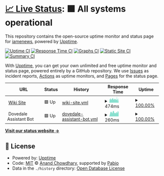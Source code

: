 # [📈 Live Status](https://status.dovedale.wiki): <!--live status--> **🟩 All systems operational**

This repository contains the open-source uptime monitor and status page for [iamenews](info.enews.link), powered by [Upptime](https://github.com/upptime/upptime).

[![Uptime CI](https://github.com/iamenews/wiki-uptime/workflows/Uptime%20CI/badge.svg)](https://github.com/iamenews/wiki-uptime/actions?query=workflow%3A%22Uptime+CI%22)
[![Response Time CI](https://github.com/iamenews/wiki-uptime/workflows/Response%20Time%20CI/badge.svg)](https://github.com/iamenews/wiki-uptime/actions?query=workflow%3A%22Response+Time+CI%22)
[![Graphs CI](https://github.com/iamenews/wiki-uptime/workflows/Graphs%20CI/badge.svg)](https://github.com/iamenews/wiki-uptime/actions?query=workflow%3A%22Graphs+CI%22)
[![Static Site CI](https://github.com/iamenews/wiki-uptime/workflows/Static%20Site%20CI/badge.svg)](https://github.com/iamenews/wiki-uptime/actions?query=workflow%3A%22Static+Site+CI%22)
[![Summary CI](https://github.com/iamenews/wiki-uptime/workflows/Summary%20CI/badge.svg)](https://github.com/iamenews/wiki-uptime/actions?query=workflow%3A%22Summary+CI%22)

With [Upptime](https://upptime.js.org), you can get your own unlimited and free uptime monitor and status page, powered entirely by a GitHub repository. We use [Issues](https://github.com/iamenews/wiki-uptime/issues) as incident reports, [Actions](https://github.com/iamenews/wiki-uptime/actions) as uptime monitors, and [Pages](https://status.dovedale.wiki) for the status page.

<!--start: status pages-->
<!-- This summary is generated by Upptime (https://github.com/upptime/upptime) -->
<!-- Do not edit this manually, your changes will be overwritten -->
<!-- prettier-ignore -->
| URL | Status | History | Response Time | Uptime |
| --- | ------ | ------- | ------------- | ------ |
| <img alt="" src="https://icons.duckduckgo.com/ip3/dovedale.wiki.ico" height="13"> [Wiki Site](https://dovedale.wiki/status.txt) | 🟩 Up | [wiki-site.yml](https://github.com/iamenews/wiki-uptime/commits/HEAD/history/wiki-site.yml) | <details><summary><img alt="Response time graph" src="./graphs/wiki-site/response-time-week.png" height="20"> 474ms</summary><br><a href="https://status.dovedale.wiki/history/wiki-site"><img alt="Response time 1372" src="https://img.shields.io/endpoint?url=https%3A%2F%2Fraw.githubusercontent.com%2Fiamenews%2Fwiki-uptime%2FHEAD%2Fapi%2Fwiki-site%2Fresponse-time.json"></a><br><a href="https://status.dovedale.wiki/history/wiki-site"><img alt="24-hour response time 363" src="https://img.shields.io/endpoint?url=https%3A%2F%2Fraw.githubusercontent.com%2Fiamenews%2Fwiki-uptime%2FHEAD%2Fapi%2Fwiki-site%2Fresponse-time-day.json"></a><br><a href="https://status.dovedale.wiki/history/wiki-site"><img alt="7-day response time 474" src="https://img.shields.io/endpoint?url=https%3A%2F%2Fraw.githubusercontent.com%2Fiamenews%2Fwiki-uptime%2FHEAD%2Fapi%2Fwiki-site%2Fresponse-time-week.json"></a><br><a href="https://status.dovedale.wiki/history/wiki-site"><img alt="30-day response time 523" src="https://img.shields.io/endpoint?url=https%3A%2F%2Fraw.githubusercontent.com%2Fiamenews%2Fwiki-uptime%2FHEAD%2Fapi%2Fwiki-site%2Fresponse-time-month.json"></a><br><a href="https://status.dovedale.wiki/history/wiki-site"><img alt="1-year response time 1372" src="https://img.shields.io/endpoint?url=https%3A%2F%2Fraw.githubusercontent.com%2Fiamenews%2Fwiki-uptime%2FHEAD%2Fapi%2Fwiki-site%2Fresponse-time-year.json"></a></details> | <details><summary><a href="https://status.dovedale.wiki/history/wiki-site">100.00%</a></summary><a href="https://status.dovedale.wiki/history/wiki-site"><img alt="All-time uptime 99.08%" src="https://img.shields.io/endpoint?url=https%3A%2F%2Fraw.githubusercontent.com%2Fiamenews%2Fwiki-uptime%2FHEAD%2Fapi%2Fwiki-site%2Fuptime.json"></a><br><a href="https://status.dovedale.wiki/history/wiki-site"><img alt="24-hour uptime 100.00%" src="https://img.shields.io/endpoint?url=https%3A%2F%2Fraw.githubusercontent.com%2Fiamenews%2Fwiki-uptime%2FHEAD%2Fapi%2Fwiki-site%2Fuptime-day.json"></a><br><a href="https://status.dovedale.wiki/history/wiki-site"><img alt="7-day uptime 100.00%" src="https://img.shields.io/endpoint?url=https%3A%2F%2Fraw.githubusercontent.com%2Fiamenews%2Fwiki-uptime%2FHEAD%2Fapi%2Fwiki-site%2Fuptime-week.json"></a><br><a href="https://status.dovedale.wiki/history/wiki-site"><img alt="30-day uptime 99.09%" src="https://img.shields.io/endpoint?url=https%3A%2F%2Fraw.githubusercontent.com%2Fiamenews%2Fwiki-uptime%2FHEAD%2Fapi%2Fwiki-site%2Fuptime-month.json"></a><br><a href="https://status.dovedale.wiki/history/wiki-site"><img alt="1-year uptime 99.08%" src="https://img.shields.io/endpoint?url=https%3A%2F%2Fraw.githubusercontent.com%2Fiamenews%2Fwiki-uptime%2FHEAD%2Fapi%2Fwiki-site%2Fuptime-year.json"></a></details>
| <img alt="" src="https://camo.githubusercontent.com/a0eebdbc73e0f4b7ceaa45a39f72d53c92c7960bb3312868d8f6125ae13aeb79/68747470733a2f2f63646e2e646973636f72646170702e636f6d2f617661746172732f313232393439393631373534393438343137342f35393162343864386566313461646631356235306438346536316363353563372e776562703f73697a653d3830" height="13"> Dovedale Assistant Bot | 🟩 Up | [dovedale-assistant-bot.yml](https://github.com/iamenews/wiki-uptime/commits/HEAD/history/dovedale-assistant-bot.yml) | <details><summary><img alt="Response time graph" src="./graphs/dovedale-assistant-bot/response-time-week.png" height="20"> 260ms</summary><br><a href="https://status.dovedale.wiki/history/dovedale-assistant-bot"><img alt="Response time 260" src="https://img.shields.io/endpoint?url=https%3A%2F%2Fraw.githubusercontent.com%2Fiamenews%2Fwiki-uptime%2FHEAD%2Fapi%2Fdovedale-assistant-bot%2Fresponse-time.json"></a><br><a href="https://status.dovedale.wiki/history/dovedale-assistant-bot"><img alt="24-hour response time 339" src="https://img.shields.io/endpoint?url=https%3A%2F%2Fraw.githubusercontent.com%2Fiamenews%2Fwiki-uptime%2FHEAD%2Fapi%2Fdovedale-assistant-bot%2Fresponse-time-day.json"></a><br><a href="https://status.dovedale.wiki/history/dovedale-assistant-bot"><img alt="7-day response time 260" src="https://img.shields.io/endpoint?url=https%3A%2F%2Fraw.githubusercontent.com%2Fiamenews%2Fwiki-uptime%2FHEAD%2Fapi%2Fdovedale-assistant-bot%2Fresponse-time-week.json"></a><br><a href="https://status.dovedale.wiki/history/dovedale-assistant-bot"><img alt="30-day response time 260" src="https://img.shields.io/endpoint?url=https%3A%2F%2Fraw.githubusercontent.com%2Fiamenews%2Fwiki-uptime%2FHEAD%2Fapi%2Fdovedale-assistant-bot%2Fresponse-time-month.json"></a><br><a href="https://status.dovedale.wiki/history/dovedale-assistant-bot"><img alt="1-year response time 260" src="https://img.shields.io/endpoint?url=https%3A%2F%2Fraw.githubusercontent.com%2Fiamenews%2Fwiki-uptime%2FHEAD%2Fapi%2Fdovedale-assistant-bot%2Fresponse-time-year.json"></a></details> | <details><summary><a href="https://status.dovedale.wiki/history/dovedale-assistant-bot">100.00%</a></summary><a href="https://status.dovedale.wiki/history/dovedale-assistant-bot"><img alt="All-time uptime 100.00%" src="https://img.shields.io/endpoint?url=https%3A%2F%2Fraw.githubusercontent.com%2Fiamenews%2Fwiki-uptime%2FHEAD%2Fapi%2Fdovedale-assistant-bot%2Fuptime.json"></a><br><a href="https://status.dovedale.wiki/history/dovedale-assistant-bot"><img alt="24-hour uptime 100.00%" src="https://img.shields.io/endpoint?url=https%3A%2F%2Fraw.githubusercontent.com%2Fiamenews%2Fwiki-uptime%2FHEAD%2Fapi%2Fdovedale-assistant-bot%2Fuptime-day.json"></a><br><a href="https://status.dovedale.wiki/history/dovedale-assistant-bot"><img alt="7-day uptime 100.00%" src="https://img.shields.io/endpoint?url=https%3A%2F%2Fraw.githubusercontent.com%2Fiamenews%2Fwiki-uptime%2FHEAD%2Fapi%2Fdovedale-assistant-bot%2Fuptime-week.json"></a><br><a href="https://status.dovedale.wiki/history/dovedale-assistant-bot"><img alt="30-day uptime 100.00%" src="https://img.shields.io/endpoint?url=https%3A%2F%2Fraw.githubusercontent.com%2Fiamenews%2Fwiki-uptime%2FHEAD%2Fapi%2Fdovedale-assistant-bot%2Fuptime-month.json"></a><br><a href="https://status.dovedale.wiki/history/dovedale-assistant-bot"><img alt="1-year uptime 100.00%" src="https://img.shields.io/endpoint?url=https%3A%2F%2Fraw.githubusercontent.com%2Fiamenews%2Fwiki-uptime%2FHEAD%2Fapi%2Fdovedale-assistant-bot%2Fuptime-year.json"></a></details>

<!--end: status pages-->

[**Visit our status website →**](https://status.dovedale.wiki)

## 📄 License

- Powered by: [Upptime](https://github.com/upptime/upptime)
- Code: [MIT](./LICENSE) © [Anand Chowdhary](https://anandchowdhary.com), supported by [Pabio](https://pabio.com)
- Data in the `./history` directory: [Open Database License](https://opendatacommons.org/licenses/odbl/1-0/)
